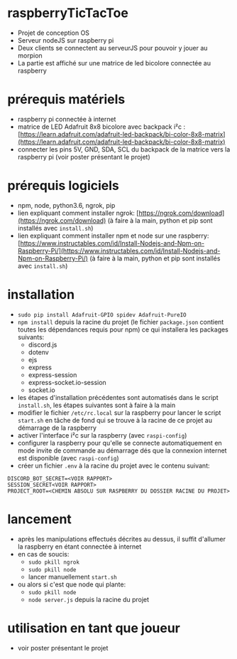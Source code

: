 # raspberryTicTacToe
- Projet de conception OS
- Serveur nodeJS sur raspberry pi
- Deux clients se connectent au serveurJS pour pouvoir y jouer au morpion
- La partie est affiché sur une matrice de led bicolore connectée au raspberry

# prérequis matériels
- raspberry pi connectée à internet
- matrice de LED Adafruit 8x8 bicolore avec backpack i²c :  [https://learn.adafruit.com/adafruit-led-backpack/bi-color-8x8-matrix](https://learn.adafruit.com/adafruit-led-backpack/bi-color-8x8-matrix)
- connecter les pins 5V, GND, SDA, SCL du backpack de la matrice vers la raspberry pi (voir poster présentant le projet)

# prérequis logiciels
- npm, node, python3.6, ngrok, pip
- lien expliquant comment installer ngrok: [https://ngrok.com/download](https://ngrok.com/download) (à faire à la main, python et pip sont installés avec `install.sh`)
- lien expliquant comment installer npm et node sur une raspberry: [https://www.instructables.com/id/Install-Nodejs-and-Npm-on-Raspberry-Pi/](https://www.instructables.com/id/Install-Nodejs-and-Npm-on-Raspberry-Pi/) (à faire à la main, python et pip sont installés avec `install.sh`)

# installation
- `sudo pip install Adafruit-GPIO spidev Adafruit-PureIO`
- `npm install` depuis la racine du projet (le fichier `package.json` contient toutes les dépendances requis pour npm) ce qui installera les packages suivants:
    - discord.js
    - dotenv
    - ejs
    - express
    - express-session
    - express-socket.io-session
    - socket.io
- les étapes d'installation précédentes sont automatisés dans le script `install.sh`, les étapes suivantes sont à faire à la main
- modifier le fichier `/etc/rc.local` sur la raspberry pour lancer le script `start.sh` en tâche de fond qui se trouve à la racine de ce projet au démarrage de la raspberry
- activer l'interface i²c sur la raspberry (avec `raspi-config`)
- configurer la raspberry pour qu'elle se connecte automatiquement en mode invite de commande au démarrage dés que la connexion internet est disponible (avec `raspi-config`)
- créer un fichier `.env` à la racine du projet avec le contenu suivant:

```
DISCORD_BOT_SECRET=<VOIR RAPPORT>
SESSION_SECRET<VOIR RAPPORT>
PROJECT_ROOT=<CHEMIN ABSOLU SUR RASPBERRY DU DOSSIER RACINE DU PROJET>
```

# lancement
- après les manipulations effectués décrites au dessus, il suffit d'allumer la raspberry en étant connectée à internet
- en cas de soucis:
    - `sudo pkill ngrok`
    - `sudo pkill node`
    - lancer manuellement `start.sh`
- ou alors si c'est que node qui plante:
    - `sudo pkill node`
    - `node server.js` depuis la racine du projet

# utilisation en tant que joueur
- voir poster présentant le projet